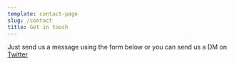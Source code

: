 ```yaml
---
template: contact-page
slug: /contact
title: Get in touch
---
```




Just send us a message using the form below or you can send us a DM on [Twitter](https://twitter.com/kitsune_yk)
